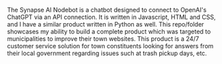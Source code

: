 The Synapse AI Nodebot is a chatbot designed to connect to OpenAI's ChatGPT via an API connection.  It is written in Javascript, HTML and CSS, and I have a similar product 
  written in Python as well.  This repo/folder showcases my ability to build a complete product which was targeted to municipalities to improve their town websites.
  This product is a 24/7 customer service solution for town constituents looking for answers from their local government regarding issues such at trash pickup days, etc.
